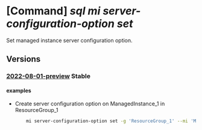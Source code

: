# [Command] _sql mi server-configuration-option set_

Set managed instance server configuration option.

## Versions

### [2022-08-01-preview](/Resources/mgmt-plane/L3N1YnNjcmlwdGlvbnMve30vcmVzb3VyY2Vncm91cHMve30vcHJvdmlkZXJzL21pY3Jvc29mdC5zcWwvbWFuYWdlZGluc3RhbmNlcy97fS9zZXJ2ZXJjb25maWd1cmF0aW9ub3B0aW9ucy97fQ==/2022-08-01-preview.xml) **Stable**

<!-- mgmt-plane /subscriptions/{}/resourcegroups/{}/providers/microsoft.sql/managedinstances/{}/serverconfigurationoptions/{} 2022-08-01-preview -->

#### examples

- Create server configuration option on ManagedInstance_1 in ResourceGroup_1
    ```bash
        mi server-configuration-option set -g 'ResourceGroup_1' --mi 'ManagedInstance_1' --name 'allowPolybaseExport' --value '1'
    ```
